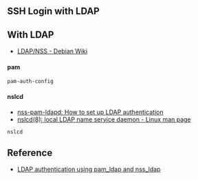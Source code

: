 ## SSH Login with LDAP

## With LDAP
- [LDAP/NSS \- Debian Wiki](https://wiki.debian.org/LDAP/NSS)



#### pam

```
pam-auth-config
```


#### nslcd
- [nss\-pam\-ldapd: How to set up LDAP authentication](https://arthurdejong.org/nss-pam-ldapd/setup)
- [nslcd\(8\): local LDAP name service daemon \- Linux man page](https://linux.die.net/man/8/nslcd)

```
nslcd
```


## Reference
- [LDAP authentication using pam\_ldap and nss\_ldap](http://www.tldp.org/HOWTO/archived/LDAP-Implementation-HOWTO/pamnss.html)
